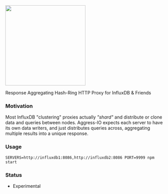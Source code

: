 <img src=https://user-images.githubusercontent.com/1423657/62418287-ca177d80-b665-11e9-9dcb-3e4afcf741ab.png width=250>

Response Aggregating Hash-Ring HTTP Proxy for InfluxDB & Friends

### Motivation
Most InfluxDB "clustering" proxies actually *"shard"* and distribute or clone data and queries between nodes. Aggress-IO expects each server to have its own data writers, and just distributes queries across, aggregating multiple results into a unique response. 

### Usage
```
SERVERS=http://influxdb1:8086,http://influxdb2:8086 PORT=9999 npm start
```


### Status

* Experimental


